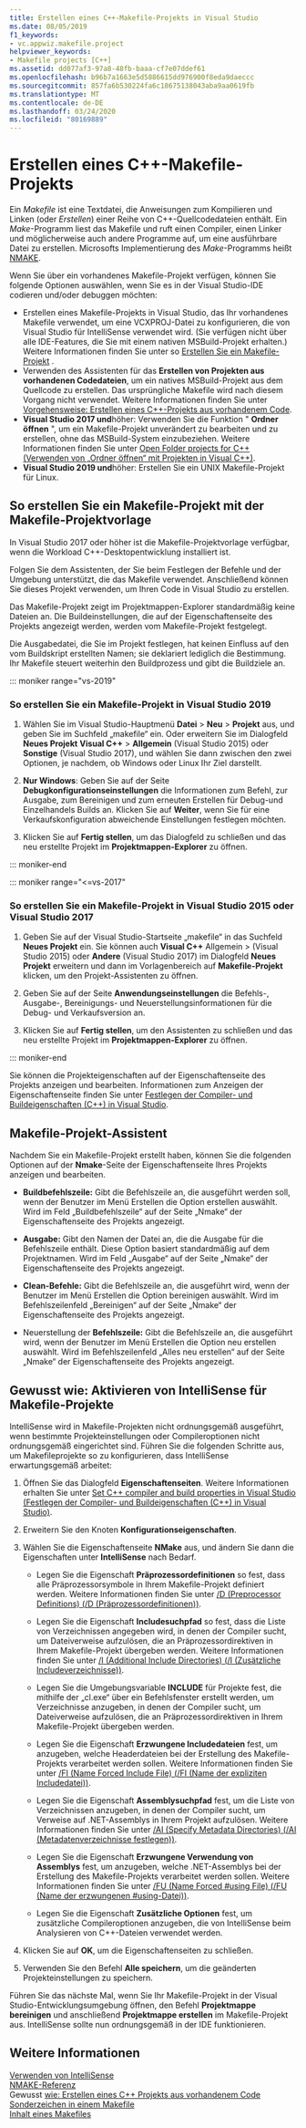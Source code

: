 ```yaml
---
title: Erstellen eines C++-Makefile-Projekts in Visual Studio
ms.date: 08/05/2019
f1_keywords:
- vc.appwiz.makefile.project
helpviewer_keywords:
- Makefile projects [C++]
ms.assetid: dd077af3-97a8-48fb-baaa-cf7e07ddef61
ms.openlocfilehash: b96b7a1663e5d5886615dd976900f8eda9daeccc
ms.sourcegitcommit: 857fa6b530224fa6c18675138043aba9aa0619fb
ms.translationtype: MT
ms.contentlocale: de-DE
ms.lasthandoff: 03/24/2020
ms.locfileid: "80169889"
---
```

# <a name="create-a-c-makefile-project"></a>Erstellen eines C++-Makefile-Projekts

Ein *Makefile* ist eine Textdatei, die Anweisungen zum Kompilieren und Linken (oder *Erstellen*) einer Reihe von C++-Quellcodedateien enthält. Ein *Make*-Programm liest das Makefile und ruft einen Compiler, einen Linker und möglicherweise auch andere Programme auf, um eine ausführbare Datei zu erstellen. Microsofts Implementierung des *Make*-Programms heißt [NMAKE](nmake-reference.md).

Wenn Sie über ein vorhandenes Makefile-Projekt verfügen, können Sie folgende Optionen auswählen, wenn Sie es in der Visual Studio-IDE codieren und/oder debuggen möchten:

- Erstellen eines Makefile-Projekts in Visual Studio, das Ihr vorhandenes Makefile verwendet, um eine VCXPROJ-Datei zu konfigurieren, die von Visual Studio für IntelliSense verwendet wird. (Sie verfügen nicht über alle IDE-Features, die Sie mit einem nativen MSBuild-Projekt erhalten.) Weitere Informationen finden Sie unter so [Erstellen Sie ein Makefile-Projekt](#create_a_makefile_project) .
- Verwenden des Assistenten für das **Erstellen von Projekten aus vorhandenen Codedateien**, um ein natives MSBuild-Projekt aus dem Quellcode zu erstellen. Das ursprüngliche Makefile wird nach diesem Vorgang nicht verwendet. Weitere Informationen finden Sie unter [Vorgehensweise: Erstellen eines C++-Projekts aus vorhandenem Code](../how-to-create-a-cpp-project-from-existing-code.md).
- **Visual Studio 2017 und**höher: Verwenden Sie die Funktion " **Ordner öffnen** ", um ein Makefile-Projekt unverändert zu bearbeiten und zu erstellen, ohne das MSBuild-System einzubeziehen. Weitere Informationen finden Sie unter [Open Folder projects for C++ (Verwenden von „Ordner öffnen“ mit Projekten in Visual C++)](../open-folder-projects-cpp.md).
- **Visual Studio 2019 und**höher: Erstellen Sie ein UNIX Makefile-Projekt für Linux.

## <a name="a-namecreate_a_makefile_project-to-create-a-makefile-project-with-the-makefile-project-template"></a><a name="create_a_makefile_project"> So erstellen Sie ein Makefile-Projekt mit der Makefile-Projektvorlage

In Visual Studio 2017 oder höher ist die Makefile-Projektvorlage verfügbar, wenn die Workload C++-Desktopentwicklung installiert ist.

Folgen Sie dem Assistenten, der Sie beim Festlegen der Befehle und der Umgebung unterstützt, die das Makefile verwendet. Anschließend können Sie dieses Projekt verwenden, um Ihren Code in Visual Studio zu erstellen.

Das Makefile-Projekt zeigt im Projektmappen-Explorer standardmäßig keine Dateien an. Die Buildeinstellungen, die auf der Eigenschaftenseite des Projekts angezeigt werden, werden vom Makefile-Projekt festgelegt.

Die Ausgabedatei, die Sie im Projekt festlegen, hat keinen Einfluss auf den vom Buildskript erstellten Namen; sie deklariert lediglich die Bestimmung. Ihr Makefile steuert weiterhin den Buildprozess und gibt die Buildziele an.

::: moniker range="vs-2019"

### <a name="to-create-a-makefile-project-in-visual-studio-2019"></a>So erstellen Sie ein Makefile-Projekt in Visual Studio 2019

1. Wählen Sie im Visual Studio-Hauptmenü **Datei** > **Neu** > **Projekt** aus, und geben Sie im Suchfeld „makefile“ ein. Oder erweitern Sie im Dialogfeld **Neues Projekt** **Visual C++**  > **Allgemein** (Visual Studio 2015) oder **Sonstige** (Visual Studio 2017), und wählen Sie dann zwischen den zwei Optionen, je nachdem, ob Windows oder Linux Ihr Ziel darstellt.

1. **Nur Windows**: Geben Sie auf der Seite **Debugkonfigurationseinstellungen** die Informationen zum Befehl, zur Ausgabe, zum Bereinigen und zum erneuten Erstellen für Debug-und Einzelhandels Builds an. Klicken Sie auf **Weiter**, wenn Sie für eine Verkaufskonfiguration abweichende Einstellungen festlegen möchten.

1. Klicken Sie auf **Fertig stellen**, um das Dialogfeld zu schließen und das neu erstellte Projekt im **Projektmappen-Explorer** zu öffnen.

::: moniker-end

::: moniker range="<=vs-2017"

### <a name="to-create-a-makefile-project-in-visual-studio-2015-or-visual-studio-2017"></a>So erstellen Sie ein Makefile-Projekt in Visual Studio 2015 oder Visual Studio 2017

1. Geben Sie auf der Visual Studio-Startseite „makefile“ in das Suchfeld **Neues Projekt** ein. Sie können auch **Visual C++** Allgemein >  (Visual Studio 2015) oder **Andere** (Visual Studio 2017) im Dialogfeld **Neues Projekt** erweitern und dann im Vorlagenbereich auf **Makefile-Projekt** klicken, um den Projekt-Assistenten zu öffnen.

1. Geben Sie auf der Seite **Anwendungseinstellungen** die Befehls-, Ausgabe-, Bereinigungs- und Neuerstellungsinformationen für die Debug- und Verkaufsversion an.

1. Klicken Sie auf **Fertig stellen**, um den Assistenten zu schließen und das neu erstellte Projekt im **Projektmappen-Explorer** zu öffnen.

::: moniker-end

Sie können die Projekteigenschaften auf der Eigenschaftenseite des Projekts anzeigen und bearbeiten. Informationen zum Anzeigen der Eigenschaftenseite finden Sie unter [Festlegen der Compiler- und Buildeigenschaften (C++) in Visual Studio](../working-with-project-properties.md).

## <a name="makefile-project-wizard"></a>Makefile-Projekt-Assistent

Nachdem Sie ein Makefile-Projekt erstellt haben, können Sie die folgenden Optionen auf der **Nmake**-Seite der Eigenschaftenseite Ihres Projekts anzeigen und bearbeiten.

- **Buildbefehlszeile:** Gibt die Befehlszeile an, die ausgeführt werden soll, wenn der Benutzer im Menü Erstellen die Option erstellen auswählt. Wird im Feld „Buildbefehlszeile“ auf der Seite „Nmake“ der Eigenschaftenseite des Projekts angezeigt.

- **Ausgabe:** Gibt den Namen der Datei an, die die Ausgabe für die Befehlszeile enthält. Diese Option basiert standardmäßig auf dem Projektnamen. Wird im Feld „Ausgabe“ auf der Seite „Nmake“ der Eigenschaftenseite des Projekts angezeigt.

- **Clean-Befehle:** Gibt die Befehlszeile an, die ausgeführt wird, wenn der Benutzer im Menü Erstellen die Option bereinigen auswählt. Wird im Befehlszeilenfeld „Bereinigen“ auf der Seite „Nmake“ der Eigenschaftenseite des Projekts angezeigt.

- Neuerstellung der **Befehlszeile:** Gibt die Befehlszeile an, die ausgeführt wird, wenn der Benutzer im Menü Erstellen die Option neu erstellen auswählt. Wird im Befehlszeilenfeld „Alles neu erstellen“ auf der Seite „Nmake“ der Eigenschaftenseite des Projekts angezeigt.

## <a name="how-to-enable-intellisense-for-makefile-projects"></a>Gewusst wie: Aktivieren von IntelliSense für Makefile-Projekte

IntelliSense wird in Makefile-Projekten nicht ordnungsgemäß ausgeführt, wenn bestimmte Projekteinstellungen oder Compileroptionen nicht ordnungsgemäß eingerichtet sind. Führen Sie die folgenden Schritte aus, um Makefileprojekte so zu konfigurieren, dass IntelliSense erwartungsgemäß arbeitet:

1. Öffnen Sie das Dialogfeld **Eigenschaftenseiten**. Weitere Informationen erhalten Sie unter [Set C++ compiler and build properties in Visual Studio (Festlegen der Compiler- und Buildeigenschaften (C++) in Visual Studio)](../working-with-project-properties.md).

1. Erweitern Sie den Knoten **Konfigurationseigenschaften**.

1. Wählen Sie die Eigenschaftenseite **NMake** aus, und ändern Sie dann die Eigenschaften unter **IntelliSense** nach Bedarf.

   - Legen Sie die Eigenschaft **Präprozessordefinitionen** so fest, dass alle Präprozessorsymbole in Ihrem Makefile-Projekt definiert werden. Weitere Informationen finden Sie unter [/D (Preprocessor Definitions) (/D (Präprozessordefinitionen))](d-preprocessor-definitions.md).

   - Legen Sie die Eigenschaft **Includesuchpfad** so fest, dass die Liste von Verzeichnissen angegeben wird, in denen der Compiler sucht, um Dateiverweise aufzulösen, die an Präprozessordirektiven in Ihrem Makefile-Projekt übergeben werden. Weitere Informationen finden Sie unter [/I (Additional Include Directories) (/I (Zusätzliche Includeverzeichnisse))](i-additional-include-directories.md).

   - Legen Sie die Umgebungsvariable **INCLUDE** für Projekte fest, die mithilfe der „cl.exe“ über ein Befehlsfenster erstellt werden, um Verzeichnisse anzugeben, in denen der Compiler sucht, um Dateiverweise aufzulösen, die an Präprozessordirektiven in Ihrem Makefile-Projekt übergeben werden.

   - Legen Sie die Eigenschaft **Erzwungene Includedateien** fest, um anzugeben, welche Headerdateien bei der Erstellung des Makefile-Projekts verarbeitet werden sollen. Weitere Informationen finden Sie unter [/FI (Name Forced Include File) (/FI (Name der expliziten Includedatei))](fi-name-forced-include-file.md).

   - Legen Sie die Eigenschaft **Assemblysuchpfad** fest, um die Liste von Verzeichnissen anzugeben, in denen der Compiler sucht, um Verweise auf .NET-Assemblys in Ihrem Projekt aufzulösen. Weitere Informationen finden Sie unter [/AI (Specify Metadata Directories) (/AI (Metadatenverzeichnisse festlegen))](ai-specify-metadata-directories.md).

   - Legen Sie die Eigenschaft **Erzwungene Verwendung von Assemblys** fest, um anzugeben, welche .NET-Assemblys bei der Erstellung des Makefile-Projekts verarbeitet werden sollen. Weitere Informationen finden Sie unter [/FU (Name Forced #using File) (/FU (Name der erzwungenen #using-Datei))](fu-name-forced-hash-using-file.md).

   - Legen Sie die Eigenschaft **Zusätzliche Optionen** fest, um zusätzliche Compileroptionen anzugeben, die von IntelliSense beim Analysieren von C++-Dateien verwendet werden.

1. Klicken Sie auf **OK**, um die Eigenschaftenseiten zu schließen.

1. Verwenden Sie den Befehl **Alle speichern**, um die geänderten Projekteinstellungen zu speichern.

Führen Sie das nächste Mal, wenn Sie Ihr Makefile-Projekt in der Visual Studio-Entwicklungsumgebung öffnen, den Befehl **Projektmappe bereinigen** und anschließend **Projektmappe erstellen** im Makefile-Projekt aus. IntelliSense sollte nun ordnungsgemäß in der IDE funktionieren.

## <a name="see-also"></a>Weitere Informationen

[Verwenden von IntelliSense](/visualstudio/ide/using-intellisense)<br>
[NMAKE-Referenz](nmake-reference.md)<br>
Gewusst [wie: Erstellen eines C++ Projekts aus vorhandenem Code](../how-to-create-a-cpp-project-from-existing-code.md)
[Sonderzeichen in einem Makefile](special-characters-in-a-makefile.md)<br/>
[Inhalt eines Makefiles](contents-of-a-makefile.md)<br/>
